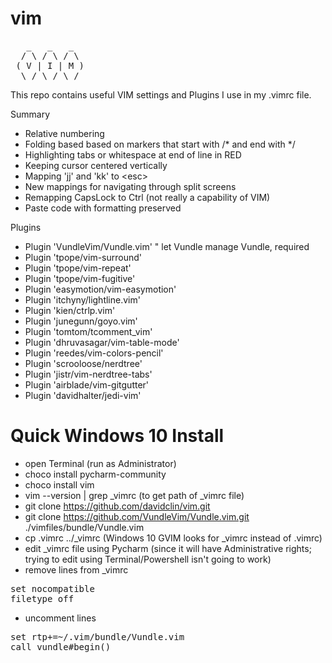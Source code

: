 # vim

<pre>
   _   _   _  
  / \ / \ / \ 
 ( V | I | M )
  \_/ \_/ \_/ 
</pre>

This repo contains useful VIM settings and Plugins I use in my .vimrc file.

Summary
- Relative numbering
- Folding based based on markers that start with /* and end with */
- Highlighting tabs or whitespace at end of line in RED
- Keeping cursor centered vertically
- Mapping 'jj' and 'kk' to \<esc\>
- New mappings for navigating through split screens
- Remapping CapsLock to Ctrl (not really a capability of VIM)
- Paste code with formatting preserved

Plugins
- Plugin 'VundleVim/Vundle.vim'   " let Vundle manage Vundle, required
- Plugin 'tpope/vim-surround'
- Plugin 'tpope/vim-repeat'
- Plugin 'tpope/vim-fugitive'
- Plugin 'easymotion/vim-easymotion'
- Plugin 'itchyny/lightline.vim'
- Plugin 'kien/ctrlp.vim'
- Plugin 'junegunn/goyo.vim'
- Plugin 'tomtom/tcomment_vim'
- Plugin 'dhruvasagar/vim-table-mode'
- Plugin 'reedes/vim-colors-pencil'
- Plugin 'scrooloose/nerdtree'
- Plugin 'jistr/vim-nerdtree-tabs'
- Plugin 'airblade/vim-gitgutter'
- Plugin 'davidhalter/jedi-vim'

# Quick Windows 10 Install
- open Terminal (run as Administrator)
- choco install pycharm-community 
- choco install vim
- vim --version | grep _vimrc  (to get path of _vimrc file)
- git clone https://github.com/davidclin/vim.git
- git clone https://github.com/VundleVim/Vundle.vim.git ./vimfiles/bundle/Vundle.vim
- cp .vimrc ../_vimrc  (Windows 10 GVIM looks for _vimrc instead of .vimrc)
- edit _vimrc file using Pycharm (since it will have Administrative rights; trying to edit using Terminal/Powershell isn't going to work)
- remove lines from _vimrc
<pre>
set nocompatible
filetype off
</pre>
- uncomment lines
<pre>
set rtp+=~/.vim/bundle/Vundle.vim
call vundle#begin()
</pre>
